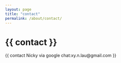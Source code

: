 ```yaml
---
layout: page
title: "contact"
permalink: /about/contact/
---
```

<h1> {{ contact }} </h1>
<p> {{ contact Nicky via google chat:xy.n.lau@gmail.com }} </p>
